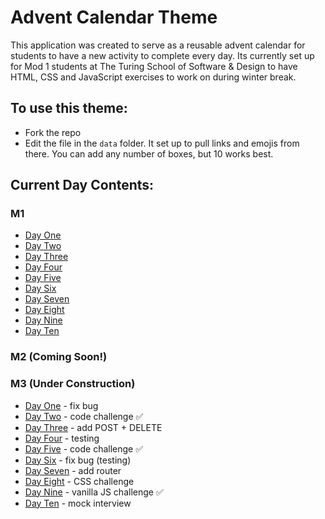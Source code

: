 # Advent Calendar Theme

This application was created to serve as a reusable advent calendar for students to have a new activity to complete every day. Its currently set up for Mod 1 students at The Turing School of Software & Design to have HTML, CSS and JavaScript exercises to work on during winter break. 

## To use this theme:
* Fork the repo
* Edit the file in the `data` folder. It set up to pull links and emojis from there. You can add any number of boxes, but 10 works best. 

## Current Day Contents:
### M1
* [Day One](https://repl.it/@HannahHudson1/AdventDay1#index.js)
* [Day Two](https://codepen.io/hannahhch/pen/OJXGpxJ)
* [Day Three](https://github.com/turingschool-examples/ski-lift)
* [Day Four](https://github.com/turingschool-examples/cookie-comp)
* [Day Five](https://repl.it/@HannahHudson1/Advent5#index.js)
* [Day Six](https://codepen.io/hannahhch/pen/QWEPeKb)
* [Day Seven](https://codepen.io/hannahhch/pen/mdEYqjX)
* [Day Eight](https://repl.it/@HannahHudson1/Advent8)
* [Day Nine](https://github.com/turingschool-examples/do-you-wanna-build-a-snowman)
* [Day Ten](https://github.com/turingschool-examples/winter-mad-libs)

### M2 (Coming Soon!)

### M3 (Under Construction)
* [Day One]() - fix bug
* [Day Two](https://replit.com/@kaylaewood/adventday2) - code challenge ✅
* [Day Three]() - add POST + DELETE
* [Day Four]() - testing
* [Day Five](https://replit.com/@kaylaewood/adventday5) - code challenge ✅
* [Day Six]() - fix bug (testing)
* [Day Seven]() - add router
* [Day Eight]() - CSS challenge
* [Day Nine](https://gist.github.com/kaylagordon/7d22b19c73e2bddfa6260c94f81ce26d) - vanilla JS challenge ✅
* [Day Ten]() - mock interview

